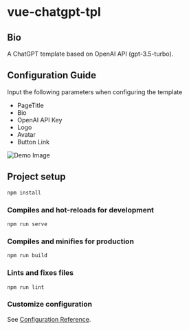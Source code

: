 # vue-chatgpt-tpl

## Bio

A ChatGPT template based on OpenAI API (gpt-3.5-turbo).

## Configuration Guide

Input the following parameters when configuring the template

- PageTitle
- Bio
- OpenAI API Key
- Logo
- Avatar
- Button Link

![Demo Image](https://markdown.4everland.store/6.png)

## Project setup

```
npm install
```

### Compiles and hot-reloads for development

```
npm run serve
```

### Compiles and minifies for production

```
npm run build
```

### Lints and fixes files

```
npm run lint
```

### Customize configuration

See [Configuration Reference](https://cli.vuejs.org/config/).
